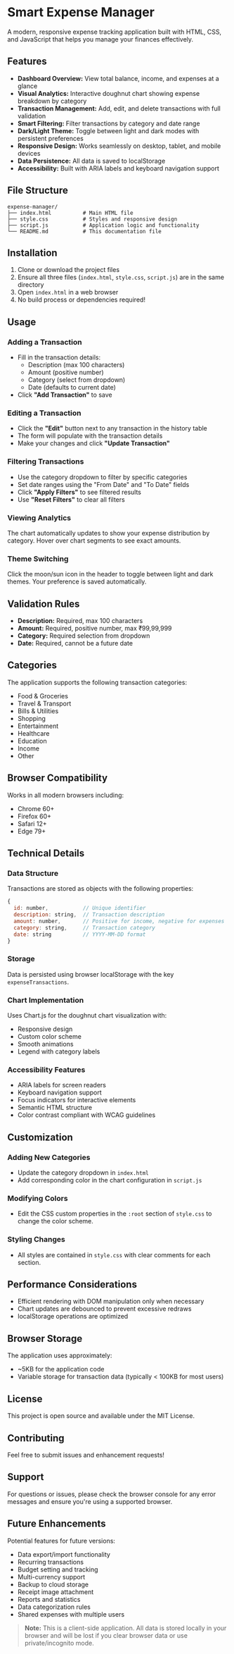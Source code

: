 # Smart Expense Manager

A modern, responsive expense tracking application built with HTML, CSS, and JavaScript that helps you manage your finances effectively.

## Features

- **Dashboard Overview:** View total balance, income, and expenses at a glance  
- **Visual Analytics:** Interactive doughnut chart showing expense breakdown by category  
- **Transaction Management:** Add, edit, and delete transactions with full validation  
- **Smart Filtering:** Filter transactions by category and date range  
- **Dark/Light Theme:** Toggle between light and dark modes with persistent preferences  
- **Responsive Design:** Works seamlessly on desktop, tablet, and mobile devices  
- **Data Persistence:** All data is saved to localStorage  
- **Accessibility:** Built with ARIA labels and keyboard navigation support  

## File Structure

```text
expense-manager/
├── index.html          # Main HTML file
├── style.css           # Styles and responsive design
├── script.js           # Application logic and functionality
└── README.md           # This documentation file
```

## Installation

1. Clone or download the project files  
2. Ensure all three files (`index.html`, `style.css`, `script.js`) are in the same directory  
3. Open `index.html` in a web browser  
4. No build process or dependencies required!  

## Usage

### Adding a Transaction
- Fill in the transaction details:  
  - Description (max 100 characters)  
  - Amount (positive number)  
  - Category (select from dropdown)  
  - Date (defaults to current date)  
- Click **"Add Transaction"** to save  

### Editing a Transaction
- Click the **"Edit"** button next to any transaction in the history table  
- The form will populate with the transaction details  
- Make your changes and click **"Update Transaction"**  

### Filtering Transactions
- Use the category dropdown to filter by specific categories  
- Set date ranges using the "From Date" and "To Date" fields  
- Click **"Apply Filters"** to see filtered results  
- Use **"Reset Filters"** to clear all filters  

### Viewing Analytics
The chart automatically updates to show your expense distribution by category. Hover over chart segments to see exact amounts.

### Theme Switching
Click the moon/sun icon in the header to toggle between light and dark themes. Your preference is saved automatically.

## Validation Rules

- **Description:** Required, max 100 characters  
- **Amount:** Required, positive number, max ₹99,99,999  
- **Category:** Required selection from dropdown  
- **Date:** Required, cannot be a future date  

## Categories

The application supports the following transaction categories:  

- Food & Groceries  
- Travel & Transport  
- Bills & Utilities  
- Shopping  
- Entertainment  
- Healthcare  
- Education  
- Income  
- Other  

## Browser Compatibility

Works in all modern browsers including:  

- Chrome 60+  
- Firefox 60+  
- Safari 12+  
- Edge 79+  

## Technical Details

### Data Structure
Transactions are stored as objects with the following properties:  

```javascript
{
  id: number,           // Unique identifier
  description: string,  // Transaction description
  amount: number,       // Positive for income, negative for expenses
  category: string,     // Transaction category
  date: string          // YYYY-MM-DD format
}
```

### Storage
Data is persisted using browser localStorage with the key `expenseTransactions`.

### Chart Implementation
Uses Chart.js for the doughnut chart visualization with:  

- Responsive design  
- Custom color scheme  
- Smooth animations  
- Legend with category labels  

### Accessibility Features
- ARIA labels for screen readers  
- Keyboard navigation support  
- Focus indicators for interactive elements  
- Semantic HTML structure  
- Color contrast compliant with WCAG guidelines  

## Customization

### Adding New Categories
- Update the category dropdown in `index.html`  
- Add corresponding color in the chart configuration in `script.js`  

### Modifying Colors
- Edit the CSS custom properties in the `:root` section of `style.css` to change the color scheme.  

### Styling Changes
- All styles are contained in `style.css` with clear comments for each section.  

## Performance Considerations

- Efficient rendering with DOM manipulation only when necessary  
- Chart updates are debounced to prevent excessive redraws  
- localStorage operations are optimized  

## Browser Storage

The application uses approximately:  

- ~5KB for the application code  
- Variable storage for transaction data (typically < 100KB for most users)  

## License

This project is open source and available under the MIT License.

## Contributing

Feel free to submit issues and enhancement requests!

## Support

For questions or issues, please check the browser console for any error messages and ensure you're using a supported browser.

## Future Enhancements

Potential features for future versions:  

- Data export/import functionality  
- Recurring transactions  
- Budget setting and tracking  
- Multi-currency support  
- Backup to cloud storage  
- Receipt image attachment  
- Reports and statistics  
- Data categorization rules  
- Shared expenses with multiple users  

> **Note:** This is a client-side application. All data is stored locally in your browser and will be lost if you clear browser data or use private/incognito mode.
